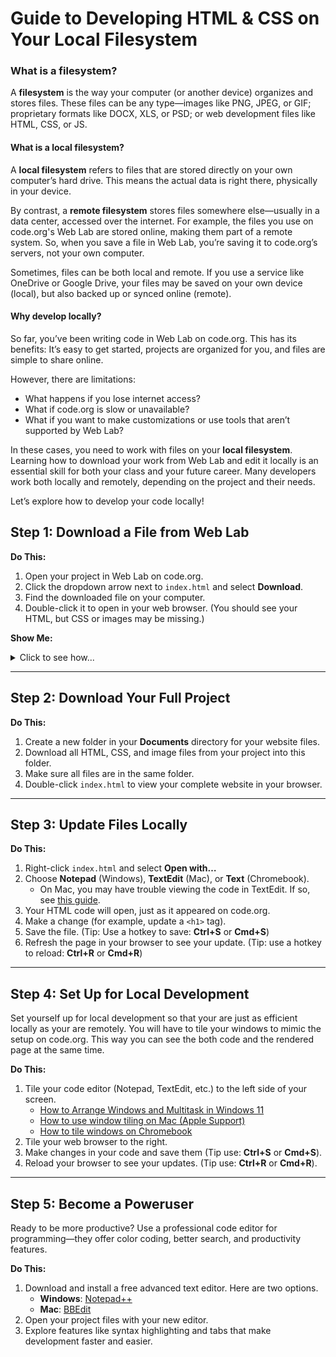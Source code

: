# Guide to Developing HTML & CSS on Your Local Filesystem

### What is a filesystem?

A **filesystem** is the way your computer (or another device) organizes and stores files. These files can be any type—images like PNG, JPEG, or GIF; proprietary formats like DOCX, XLS, or PSD; or web development files like HTML, CSS, or JS.

#### What is a local filesystem?

A **local filesystem** refers to files that are stored directly on your own computer’s hard drive. This means the actual data is right there, physically in your device.

By contrast, a **remote filesystem** stores files somewhere else—usually in a data center, accessed over the internet. For example, the files you use on code.org's Web Lab are stored online, making them part of a remote system. So, when you save a file in Web Lab, you’re saving it to code.org’s servers, not your own computer.

Sometimes, files can be both local and remote. If you use a service like OneDrive or Google Drive, your files may be saved on your own device (local), but also backed up or synced online (remote).

#### Why develop locally?

So far, you’ve been writing code in Web Lab on code.org. This has its benefits: It’s easy to get started, projects are organized for you, and files are simple to share online.

However, there are limitations:
- What happens if you lose internet access?
- What if code.org is slow or unavailable?
- What if you want to make customizations or use tools that aren’t supported by Web Lab?

In these cases, you need to work with files on your **local filesystem**. Learning how to download your work from Web Lab and edit it locally is an essential skill for both your class and your future career. Many developers work both locally and remotely, depending on the project and their needs.

Let’s explore how to develop your code locally!

## Step 1: Download a File from Web Lab

**Do This:**
1. Open your project in Web Lab on code.org.
2. Click the dropdown arrow next to `index.html` and select **Download**.
3. Find the downloaded file on your computer.
4. Double-click it to open in your web browser. (You should see your HTML, but CSS or images may be missing.)

**Show Me:**
<details>
  <summary>Click to see how...</summary>
  
  ![how to download from code org](./download-file-from-web-lab.gif)
</details>

---

## Step 2: Download Your Full Project

**Do This:**
1. Create a new folder in your **Documents** directory for your website files.
2. Download all HTML, CSS, and image files from your project into this folder.
3. Make sure all files are in the same folder.
4. Double-click `index.html` to view your complete website in your browser.

---

## Step 3: Update Files Locally

**Do This:**
1. Right-click `index.html` and select **Open with…**
2. Choose **Notepad** (Windows), **TextEdit** (Mac), or **Text** (Chromebook).
   * On Mac, you may have trouble viewing the code in TextEdit. If so, see [this guide](https://docs.google.com/document/d/1--e-5E4Cp0fNIhBGxh7XVUXu-u8lHXDqvpVcPWm-uG0/edit?usp=sharing).
4. Your HTML code will open, just as it appeared on code.org.
5. Make a change (for example, update a `<h1>` tag).
6. Save the file. (Tip: Use a hotkey to save: **Ctrl+S** or **Cmd+S**)
7. Refresh the page in your browser to see your update. (Tip: use a hotkey to reload: **Ctrl+R** or **Cmd+R**)

---

## Step 4: Set Up for Local Development

Set yourself up for local development so that your are just as efficient locally as your are remotely. You will have to tile your windows to mimic the setup on code.org. This way you can see the both code and the rendered page at the same time.

**Do This:**
1. Tile your code editor (Notepad, TextEdit, etc.) to the left side of your screen.
    - [How to Arrange Windows and Multitask in Windows 11](https://www.microsoft.com/en-us/windows/getstarted)
    - [How to use window tiling on Mac (Apple Support)](https://support.apple.com/en-us/102575)
    - [How to tile windows on Chromebook](https://support.google.com/chromebook/answer/9577383)
2. Tile your web browser to the right.
3. Make changes in your code and save them (Tip use: **Ctrl+S** or **Cmd+S**).
4. Reload your browser to see your updates. (Tip use: **Ctrl+R** or **Cmd+R**).

---

## Step 5: Become a Poweruser

Ready to be more productive? Use a professional code editor for programming—they offer color coding, better search, and productivity features.

**Do This:**
1. Download and install a free advanced text editor. Here are two options.  
    - **Windows**: [Notepad++](https://notepad-plus-plus.org/downloads/)
    - **Mac**: [BBEdit](https://www.barebones.com/products/bbedit/download.html)
2. Open your project files with your new editor.
3. Explore features like syntax highlighting and tabs that make development faster and easier.
